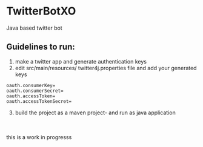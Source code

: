 # TwitterBotXO
Java based twitter bot

## Guidelines to run:
  1. make a twitter app and generate authentication keys<br>
  2. edit src/main/resources/ twitter4j.properties file and add your generated  keys

    oauth.consumerKey=
    oauth.consumerSecret=
    oauth.accessToken=
    oauth.accessTokenSecret=
  3. build the project as a maven project- and run as java application
  
  
  <br><br>
  this is a work in progresss
